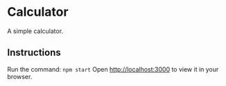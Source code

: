 # Calculator

A simple calculator.

## Instructions

Run the command: `npm start`
Open [http://localhost:3000](http://localhost:3000) to view it in your browser.